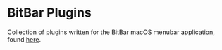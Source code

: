 # BitBar Plugins

Collection of plugins written for the BitBar macOS menubar application, found [here](https://getbitbar.com).
